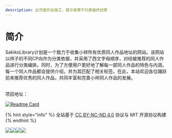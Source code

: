 ```yaml
---
description: 此页面仍在施工，展示效果不代表最终结果
---
```


# 简介

SakikoLibrary计划是一个致力于收集小祥所有优质同人作品地址的网站。该网站以祥子的不同CP向作为分类依据，并采用了西文字母顺序，对经被推荐的同人作品进行分类编排。同时，为了方便用户更好地了解每一部同人作品的特色与内涵，每一个同人作品都会提供介绍，并为其匹配了相关标签。在此，本站欢迎各位踊跃前来推荐优秀的同人作品，共同丰富和完善小祥同人作品的发展。

\
项目地址：

[![Readme Card](https://github-readme-stats.vercel.app/api/pin/?username=MistyWhisper\&repo=SakikoLibrary)](https://github.com/MistyWhisper/SakikoLibrary)



{% hint style="info" %}
全站基于 [CC BY-NC-ND 4.0](https://creativecommons.org/licenses/by-nc-nd/4.0/?ref=chooser-v1) 协议与 MIT 开源协议构建
{% endhint %}

[![](https://mirrors.creativecommons.org/presskit/icons/cc.svg?ref=chooser-v1)![](https://mirrors.creativecommons.org/presskit/icons/by.svg?ref=chooser-v1)![](https://mirrors.creativecommons.org/presskit/icons/nc.svg?ref=chooser-v1)![](https://mirrors.creativecommons.org/presskit/icons/nd.svg?ref=chooser-v1)](https://creativecommons.org/licenses/by-nc-nd/4.0/?ref=chooser-v1)

